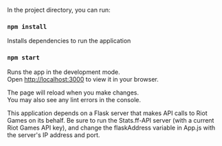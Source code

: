In the project directory, you can run:

### `npm install`
Installs dependencies to run the application

### `npm start`

Runs the app in the development mode.\
Open [http://localhost:3000](http://localhost:3000) to view it in your browser.

The page will reload when you make changes.\
You may also see any lint errors in the console.



This application depends on a Flask server that makes API calls to Riot Games on its behalf. Be sure to run the Stats.ff-API server (with a current Riot Games API key), and change the flaskAddress variable in App.js with the server's IP address and port. 
